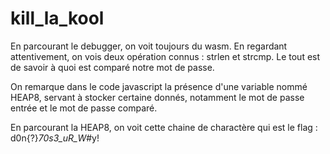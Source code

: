 # kill_la_kool

En parcourant le debugger, on voit toujours du wasm. En regardant attentivement, on vois deux opération connus : strlen et strcmp. Le tout est de savoir à quoi est comparé notre mot de passe.

On remarque dans le code javascript la présence d'une variable nommé HEAP8, servant à stocker certaine donnés, notamment le mot de passe entrée et le mot de passe comparé.

En parcourant la HEAP8, on voit cette chaine de charactère qui est le flag : d0n{?}_70s3_uR_W_#y!
